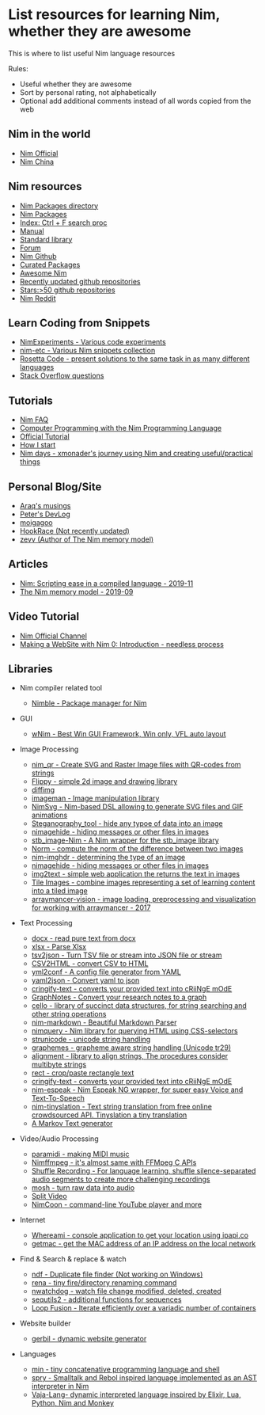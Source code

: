 List resources for learning Nim, whether they are awesome
==================

This is where to list useful Nim language resources

Rules:

- Useful whether they are awesome
- Sort by personal rating, not alphabetically
- Optional add additional comments instead of all words copied from the web

Nim in the world
----------

- [Nim Official](https://nim-lang.org/)
- [Nim China](https://www.nim-cn.com/)

Nim resources
---------

  - [Nim Packages directory](https://nimble.directory/search)
  - [Nim Packages](https://github.com/nim-lang/packages)
  - [Index: Ctrl + F search proc](https://nim-lang.org/docs/theindex.html)
  - [Manual](https://nim-lang.org/docs/manual.html)
  - [Standard library](https://nim-lang.org/docs/lib.html)
  - [Forum](https://forum.nim-lang.org/)
  - [Nim Github](https://github.com/nim-lang/Nim)
  - [Curated Packages](https://github.com/nim-lang/Nim/wiki/Curated-Packages)
  - [Awesome Nim](https://github.com/xflywind/awesome-nim)
  - [Recently updated github repositories](https://github.com/search?o=desc&q=nim&l=nim&s=updated&type=Repositories)
  - [Stars:>50 github repositories](https://github.com/search?q=stars%3A%3E50+language%3Anim&type=Repositories)
  - [Nim Reddit](https://www.reddit.com/r/nim/)


Learn Coding from Snippets
------

- [NimExperiments - Various code experiments](https://github.com/vitreo12/NimExperiments)
- [nim-etc - Various Nim snippets collection ](https://github.com/mashingan/nim-etc)
- [Rosetta Code - present solutions to the same task in as many different languages](http://rosettacode.org/wiki/Category:Nim)
- [Stack Overflow questions](https://stackoverflow.com/questions/tagged/nim-lang)

Tutorials
------

- [Nim FAQ](https://internet-of-tomohiro.netlify.app/nim/faq.en.html)
- [Computer Programming with the Nim Programming Language](https://ssalewski.de/nimprogramming.html)
- [Official Tutorial](https://www.reddit.com/r/nim/)
- [How I start](https://howistart.org/posts/nim/1/)
- [Nim days - xmonader's journey using Nim and creating useful/practical things](https://xmonader.github.io/nimdays/)

Personal Blog/Site
--------

- [Araq's musings](https://nim-lang.org/araq/)
- [Peter's DevLog](https://peterme.net/)
- [moigagoo](https://moigagoo.svbtle.com/)
- [HookRace (Not recently updated)](https://hookrace.net/)
- [zevv (Author of The Nim memory model)](http://zevv.nl/play/)

Articles
------

- [Nim: Scripting ease in a compiled language - 2019-11](https://www.junglecoder.com/blog/nim-early-report)
- [The Nim memory model - 2019-09](http://zevv.nl/nim-memory/)

Video Tutorial
---

- [Nim Official Channel](https://www.youtube.com/channel/UCDAYn_VFt0VisL5-1a5Dk7Q/videos)
- [Making a WebSite with Nim 0: Introduction -  needless process](https://www.youtube.com/watch?v=ndzlVRWqT2E)

Libraries
-----------

- Nim compiler related tool
  - [Nimble - Package manager for Nim](https://github.com/nim-lang/nimble)

- GUI
  - [wNim - Best Win GUI Framework, Win only, VFL auto layout](https://github.com/khchen/wNim)

- Image Processing
  - [nim_qr - Create SVG and Raster Image files with QR-codes from strings](https://github.com/ThomasTJdev/nim_qr)
  - [Flippy - simple 2d image and drawing library](https://github.com/treeform/flippy)
  - [diffimg](https://github.com/SolitudeSF/diffimg)
  - [imageman - Image manipulation library](https://github.com/SolitudeSF/imageman)
  - [NimSvg - Nim-based DSL allowing to generate SVG files and GIF animations](https://github.com/bluenote10/NimSvg)
  - [Steganography_tool - hide any typoe of data into an image](https://github.com/EasiestSoft/steganography-software-free-download)
  - [nimagehide - hiding messages or other files in images](https://github.com/MnlPhlp/nimagehide)
  - [stb_image-Nim - A Nim wrapper for the stb_image library](https://gitlab.com/define-private-public/stb_image-Nim)
  - [Norm - compute the norm of the difference between two images](https://github.com/jonasrauber/norm)
  - [nim-imghdr - determining the type of an image](https://github.com/achesak/nim-imghdr)
  - [nimagehide - hiding messages or other files in images](https://github.com/MnlPhlp/nimagehide)
  - [img2text - simple web application the returns the text in images](https://github.com/theju/img2text)
  - [Tile Images - combine images representing a set of learning content into a tiled image](https://github.com/jdve/tile_images)
  - [arraymancer-vision - image loading, preprocessing and visualization for working with arraymancer - 2017](https://github.com/edubart/arraymancer-vision)

- Text Processing
  - [docx - read pure text from docx](https://github.com/xflywind/docx)
  - [xlsx - Parse Xlsx](https://github.com/xflywind/xlsx)
  - [tsv2json - Turn TSV file or stream into JSON file or stream](https://github.com/hectormonacci/tsv2json)
  - [CSV2HTML - convert CSV to HTML](https://github.com/btbytes/csv2html.nim)
  - [yml2conf - A config file generator from YAML](https://github.com/jiro4989/yml2conf)
  - [yaml2json - Convert yaml to json](https://github.com/nonylene/yaml2json)
  - [cringify-text -  converts your provided text into cRiiNgE mOdE](https://github.com/theAkito/cringify-text)
  - [GraphNotes - Convert your research notes to a graph](https://github.com/kavir1698/GraphNotes)
  - [cello - library of succinct data structures, for string searching and other string operations](https://github.com/unicredit/cello)
  - [nim-markdown - Beautiful Markdown Parser](https://github.com/soasme/nim-markdown)
  - [nimquery - Nim library for querying HTML using CSS-selectors](https://github.com/GULPF/nimquery)
  - [strunicode - unicode string handling](https://github.com/nitely/nim-strunicode)
  - [graphemes - grapheme aware string handling (Unicode tr29)](https://github.com/nitely/nim-graphemes)
  - [alignment - library to align strings, The procedures consider multibyte strings](https://github.com/jiro4989/alignment)
  - [rect - crop/paste rectangle text](https://github.com/jiro4989/rect)
  - [cringify-text - converts your provided text into cRiiNgE mOdE](https://github.com/theAkito/cringify-text)
  - [nim-espeak - Nim Espeak NG wrapper, for super easy Voice and Text-To-Speech](https://github.com/juancarlospaco/nim-espeak)
  - [nim-tinyslation - Text string translation from free online crowdsourced API. Tinyslation a tiny translation](https://github.com/juancarlospaco/nim-tinyslation)
  - [A Markov Text generator](https://github.com/amedlock/markov)

- Video/Audio Processing
  - [paramidi - making MIDI music](https://github.com/paranim/paramidi)
  - [Nimffmpeg - it's almost same with FFMpeg C APIs](https://github.com/mashingan/nimffmpeg)
  - [Shuffle Recording - For language learning, shuffle silence-separated audio segments to create more challenging recordings](https://github.com/jdve/shuffle_recording)
  - [mosh - turn raw data into audio](https://github.com/jamesb93/mosh)
  - [Split Video](https://github.com/kodkuce/SplitVideo-Nim)
  - [NimCoon - command-line YouTube player and more](https://gitlab.com/njoseph/nimcoon)

- Internet
  - [Whereami - console application to get your location using ipapi.co](https://github.com/corenting/whereami)
  - [getmac - get the MAC address of an IP address on the local network](https://github.com/PMunch/getmac)

- Find & Search & replace & watch
  - [ndf - Duplicate file finder (Not working on Windows)](https://github.com/rustomax/ndf)
  - [rena - tiny fire/directory renaming command](https://github.com/jiro4989/rena)
  - [nwatchdog - watch file change modified, deleted, created](https://github.com/zendbit/nim.nwatchdog)
  - [sequtils2 - additional functions for sequences](https://github.com/Michedev/sequtils2)
  - [Loop Fusion - Iterate efficiently over a variadic number of containers](https://github.com/numforge/loop-fusion)

- Website builder
  - [gerbil - dynamic website generator](https://github.com/jasonprogrammer/gerbil)

- Languages
  - [min - tiny concatenative programming language and shell](https://github.com/h3rald/min)
  - [spry - Smalltalk and Rebol inspired language implemented as an AST interpreter in Nim](https://github.com/gokr/spry)
  - [Vaja-Lang- dynamic interpreted language inspired by Elixir, Lua, Python, Nim and Monkey](https://github.com/marteinn/Vaja-Lang)
